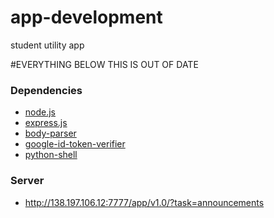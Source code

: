 # app-development
student utility app

#EVERYTHING BELOW THIS IS OUT OF DATE

### Dependencies
* [node.js](https://nodejs.org/en/)
* [express.js](https://github.com/expressjs/express)
* [body-parser](https://www.npmjs.com/package/body-parser)
* [google-id-token-verifier](https://www.npmjs.com/package/google-id-token-verifier)
* [python-shell](https://www.npmjs.com/package/python-shell)

### Server
* http://138.197.106.12:7777/app/v1.0/?task=announcements
